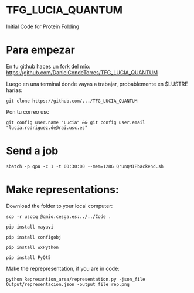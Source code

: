 # TFG_LUCIA_QUANTUM
Initial Code for Protein Folding
# Para empezar
En tu github haces un fork del mío: https://github.com/DanielCondeTorres/TFG_LUCIA_QUANTUM

Luego en una terminal donde vayas a trabajar, probablemente en $LUSTRE harias:

```
git clone https://github.com/.../TFG_LUCIA_QUANTUM 
```
Pon tu correo usc
```
git config user.name "Lucia" && git config user.email "lucia.rodriguez.de@rai.usc.es"
```

# Send a job

```
sbatch -p qpu -c 1 -t 00:30:00 --mem=128G QrunQMIPbackend.sh
```
# Make representations:

Download the folder to your local computer:

```
scp -r usccq @qmio.cesga.es:../../Code .    
```

```
pip install mayavi
```

```
pip install configobj
```
```
pip install wxPython
```

```
pip install PyQt5
```
Make the reprepresentation, if you are in code:

```
python Represantion_area/representation.py -json_file Output/representacion.json -output_file rep.png
```